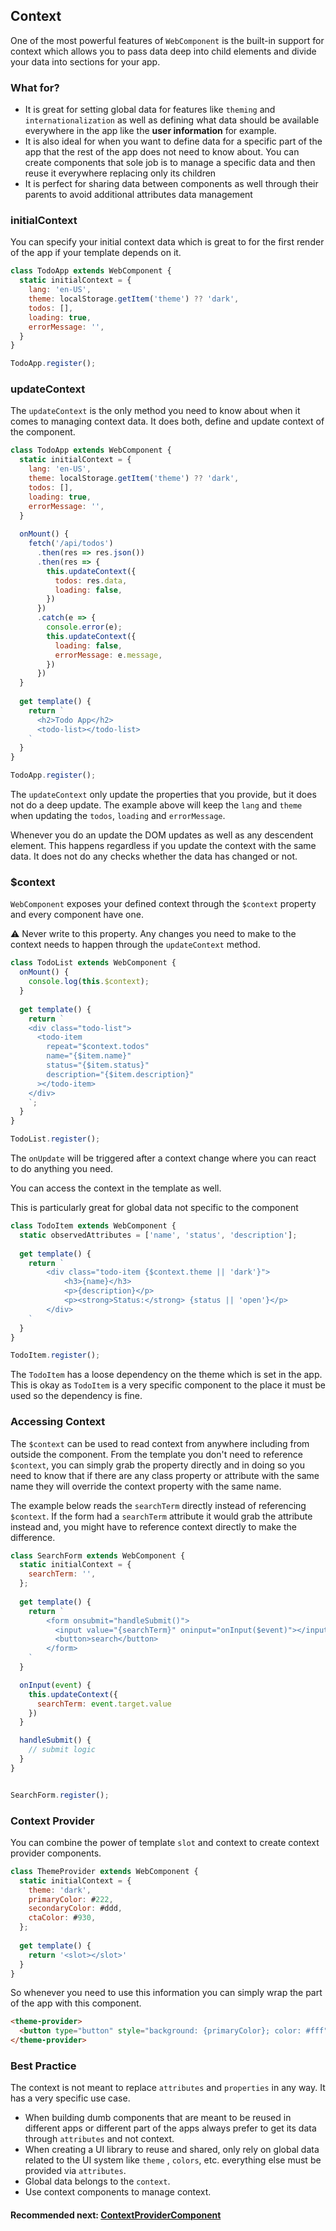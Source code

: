 ## Context

One of the most powerful features of `WebComponent` is the built-in support for context which allows you to pass data
deep into child elements and divide your data into sections for your app.

### What for?

- It is great for setting global data for features like `theming` and `internationalization` as well as defining what
  data should be available everywhere in the app like the **user information** for example.
- It is also ideal for when you want to define data for a specific part of the app that the rest of the app does not
  need to know about. You can create components that sole job is to manage a specific data and then reuse it everywhere
  replacing only its children
- It is perfect for sharing data between components as well through their parents to avoid additional attributes data
  management

### initialContext

You can specify your initial context data which is great to for the first render of the app if your template depends on
it.

```js
class TodoApp extends WebComponent {
  static initialContext = {
    lang: 'en-US',
    theme: localStorage.getItem('theme') ?? 'dark',
    todos: [],
    loading: true,
    errorMessage: '',
  }
}

TodoApp.register();
```

### updateContext

The `updateContext` is the only method you need to know about when it comes to managing context data. It does both,
define and update context of the component.

```js
class TodoApp extends WebComponent {
  static initialContext = {
    lang: 'en-US',
    theme: localStorage.getItem('theme') ?? 'dark',
    todos: [],
    loading: true,
    errorMessage: '',
  }
  
  onMount() {
    fetch('/api/todos')
      .then(res => res.json())
      .then(res => {
        this.updateContext({
          todos: res.data,
          loading: false,
        })
      })
      .catch(e => {
        console.error(e);
        this.updateContext({
          loading: false,
          errorMessage: e.message,
        })
      })
  }
  
  get template() {
    return `
      <h2>Todo App</h2>
      <todo-list></todo-list>
    `
  }
}

TodoApp.register();
```

The `updateContext` only update the properties that you provide, but it does not do a deep update. The example above
will keep the `lang` and `theme` when updating the `todos`, `loading` and `errorMessage`.

Whenever you do an update the DOM updates as well as any descendent element. This happens regardless if you update the
context with the same data. It does not do any checks whether the data has changed or not.

### $context

`WebComponent` exposes your defined context through the `$context` property and every component have one.

⚠️ Never write to this property. Any changes you need to make to the context needs to happen through the `updateContext`
method.

```js
class TodoList extends WebComponent {
  onMount() {
    console.log(this.$context);
  }
  
  get template() {
    return `
    <div class="todo-list">
      <todo-item 
        repeat="$context.todos" 
        name="{$item.name}" 
        status="{$item.status}" 
        description="{$item.description}"
      ></todo-item>
    </div>
    `;
  }
}

TodoList.register();
```

The `onUpdate` will be triggered after a context change where you can react to do anything you need.

You can access the context in the template as well.

This is particularly great for global data not specific to the component

```js
class TodoItem extends WebComponent {
  static observedAttributes = ['name', 'status', 'description'];
  
  get template() {
    return `
        <div class="todo-item {$context.theme || 'dark'}">
            <h3>{name}</h3>
            <p>{description}</p>
            <p><strong>Status:</strong> {status || 'open'}</p>
        </div>
    `
  }
}

TodoItem.register();
```

The `TodoItem` has a loose dependency on the theme which is set in the app. This is okay as `TodoItem`
is a very specific component to the place it must be used so the dependency is fine.

### Accessing Context
The `$context` can be used to read context from anywhere including from outside the component. From the template
you don't need to reference `$context`, you can simply grab the property directly and in doing so you need to know that
if there are any class property or attribute with the same name they will override the context property with the same
name.

The example below reads the `searchTerm` directly instead of referencing `$context`. If the form had a `searchTerm`
attribute it would grab the attribute instead and, you might have to reference context directly to make the difference.

```js
class SearchForm extends WebComponent {
  static initialContext = {
    searchTerm: '',
  };
  
  get template() {
    return `
        <form onsubmit="handleSubmit()">
          <input value="{searchTerm}" oninput="onInput($event)"></input>
          <button>search</button>
        </form>
    `
  }

  onInput(event) {
    this.updateContext({
      searchTerm: event.target.value
    })
  }

  handleSubmit() {
    // submit logic
  }
}


SearchForm.register();
```

### Context Provider
You can combine the power of template `slot` and context to create context provider components.

```js
class ThemeProvider extends WebComponent {
  static initialContext = {
    theme: 'dark',
    primaryColor: #222,
    secondaryColor: #ddd,
    ctaColor: #930,
  };
  
  get template() {
    return '<slot></slot>'
  }
}

```

So whenever you need to use this information you can simply wrap the part of the app with this component.

```html
<theme-provider>
  <button type="button" style="background: {primaryColor}; color: #fff">themed button</button>
</theme-provider>
```

### Best Practice

The context is not meant to replace `attributes` and `properties` in any way. It has a very specific use case.

- When building dumb components that are meant to be reused in different apps or different part of the apps always
  prefer to get its data through `attributes` and not context.
- When creating a UI library to reuse and shared, only rely on global data related to the UI system like `theme`
  , `colors`, etc. everything else must be provided via `attributes`.
- Global data belongs to the `context`.
- Use context components to manage context.

#### Recommended next: [ContextProviderComponent](https://github.com/beforesemicolon/web-component/blob/master/docs/ContextProviderComponent.md)
